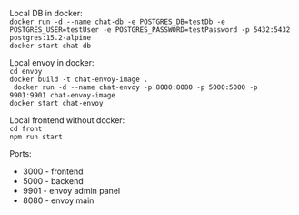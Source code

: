 Local DB in docker:  
`docker run -d --name chat-db -e POSTGRES_DB=testDb -e POSTGRES_USER=testUser -e POSTGRES_PASSWORD=testPassword -p 5432:5432 postgres:15.2-alpine`  
`docker start chat-db`

Local envoy in docker:  
`cd envoy`  
`docker build -t chat-envoy-image .`  
` docker run -d --name chat-envoy -p 8080:8080 -p 5000:5000 -p 9901:9901 chat-envoy-image`  
`docker start chat-envoy`

Local frontend without docker:  
`cd front`  
`npm run start`

Ports:
* 3000 - frontend
* 5000 - backend
* 9901 - envoy admin panel
* 8080 - envoy main